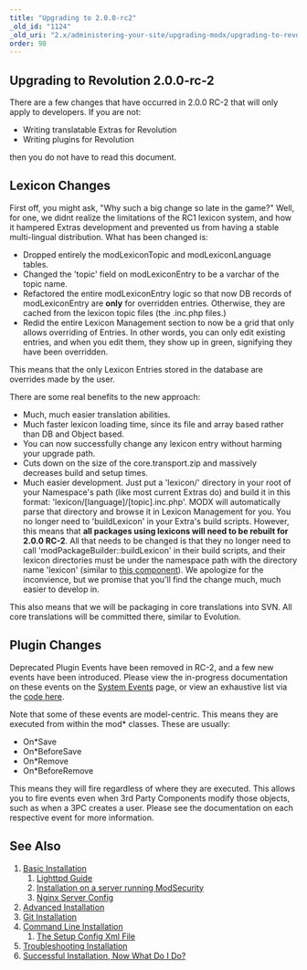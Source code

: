 ```yaml
---
title: "Upgrading to 2.0.0-rc2"
_old_id: "1124"
_old_uri: "2.x/administering-your-site/upgrading-modx/upgrading-to-revolution-2.0.0-rc-2"
order: 98
---
```


## Upgrading to Revolution 2.0.0-rc-2

There are a few changes that have occurred in 2.0.0 RC-2 that will only apply to developers. If you are not:

- Writing translatable Extras for Revolution
- Writing plugins for Revolution

then you do not have to read this document.

## Lexicon Changes

First off, you might ask, "Why such a big change so late in the game?" Well, for one, we didnt realize the limitations of the RC1 lexicon system, and how it hampered Extras development and prevented us from having a stable multi-lingual distribution. What has been changed is:

- Dropped entirely the modLexiconTopic and modLexiconLanguage tables.
- Changed the 'topic' field on modLexiconEntry to be a varchar of the topic name.
- Refactored the entire modLexiconEntry logic so that now DB records of modLexiconEntry are **only** for overridden entries. Otherwise, they are cached from the lexicon topic files (the .inc.php files.)
- Redid the entire Lexicon Management section to now be a grid that only allows overriding of Entries. In other words, you can only edit existing entries, and when you edit them, they show up in green, signifying they have been overridden.

This means that the only Lexicon Entries stored in the database are overrides made by the user.

There are some real benefits to the new approach:

- Much, much easier translation abilities.
- Much faster lexicon loading time, since its file and array based rather than DB and Object based.
- You can now successfully change any lexicon entry without harming your upgrade path.
- Cuts down on the size of the core.transport.zip and massively decreases build and setup times.
- Much easier development. Just put a 'lexicon/' directory in your root of your Namespace's path (like most current Extras do) and build it in this format: 'lexicon/\[language\]/\[topic\].inc.php'. MODX will automatically parse that directory and browse it in Lexicon Management for you. You no longer need to 'buildLexicon' in your Extra's build scripts. However, this means that **all packages using lexicons will need to be rebuilt for 2.0.0 RC-2**. All that needs to be changed is that they no longer need to call 'modPackageBuilder::buildLexicon' in their build scripts, and their lexicon directories must be under the namespace path with the directory name 'lexicon' (similar to [this component](http://svn.modxcms.com/svn/modx-components/doodles/trunk/)). We apologize for the inconvience, but we promise that you'll find the change much, much easier to develop in.

This also means that we will be packaging in core translations into SVN. All core translations will be committed there, similar to Evolution.

## Plugin Changes

Deprecated Plugin Events have been removed in RC-2, and a few new events have been introduced. Please view the in-progress documentation on these events on the [System Events](extending-modx/plugins/system-events "System Events") page, or view an exhaustive list via the [code here](http://svn.modxcms.com/svn/tattoo/tattoo/branches/2.0/_build/data/transport.core.events.php).

Note that some of these events are model-centric. This means they are executed from within the mod\* classes. These are usually:

- On\*Save
- On\*BeforeSave
- On\*Remove
- On\*BeforeRemove

This means they will fire regardless of where they are executed. This allows you to fire events even when 3rd Party Components modify those objects, such as when a 3PC creates a user. Please see the documentation on each respective event for more information.

## See Also

1. [Basic Installation](getting-started/installation/standard)
    1. [Lighttpd Guide](getting-started/friendly-urls/lighttpd)
    2. [Installation on a server running ModSecurity](getting-started/installation/troubleshooting/modsecurity)
    3. [Nginx Server Config](getting-started/friendly-urls/nginx)
2. [Advanced Installation](getting-started/installation/advanced)
3. [Git Installation](getting-started/installation/git)
4. [Command Line Installation](getting-started/installation/cli)
    1. [The Setup Config Xml File](getting-started/installation/cli/config.xml)
5. [Troubleshooting Installation](getting-started/installation/troubleshooting)
6. [Successful Installation, Now What Do I Do?](getting-started/getting-started)
